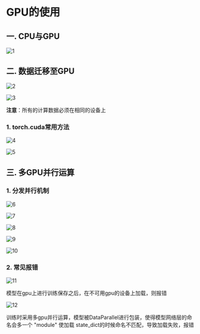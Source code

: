 # GPU的使用
## 一. CPU与GPU
![1](docs/知识库/计算机和硬件/折叠/ai-self-learning-main/从python开始的ai学习/深度学习%20pytorch/27.%20GPU的使用/pcs/1.png "1")
## 二. 数据迁移至GPU
![2](docs/知识库/计算机和硬件/折叠/ai-self-learning-main/从python开始的ai学习/深度学习%20pytorch/27.%20GPU的使用/pcs/2.png "2")

![3](docs/知识库/计算机和硬件/折叠/ai-self-learning-main/从python开始的ai学习/深度学习%20pytorch/27.%20GPU的使用/pcs/3.png "3")

**注意**：所有的计算数据必须在相同的设备上

### 1. torch.cuda常用方法
![4](docs/知识库/计算机和硬件/折叠/ai-self-learning-main/从python开始的ai学习/深度学习%20pytorch/27.%20GPU的使用/pcs/4.png "4")

![5](docs/知识库/计算机和硬件/折叠/ai-self-learning-main/从python开始的ai学习/深度学习%20pytorch/27.%20GPU的使用/pcs/5.png "5")

## 三. 多GPU并行运算
### 1. 分发并行机制
![6](docs/知识库/计算机和硬件/折叠/ai-self-learning-main/从python开始的ai学习/深度学习%20pytorch/27.%20GPU的使用/pcs/6.png "6")

![7](docs/知识库/计算机和硬件/折叠/ai-self-learning-main/从python开始的ai学习/深度学习%20pytorch/27.%20GPU的使用/pcs/7.png "7")

![8](docs/知识库/计算机和硬件/折叠/ai-self-learning-main/从python开始的ai学习/深度学习%20pytorch/27.%20GPU的使用/pcs/8.png "8")

![9](docs/知识库/计算机和硬件/折叠/ai-self-learning-main/从python开始的ai学习/深度学习%20pytorch/27.%20GPU的使用/pcs/9.png "9")

![10](docs/知识库/计算机和硬件/折叠/ai-self-learning-main/从python开始的ai学习/深度学习%20pytorch/27.%20GPU的使用/pcs/10.png "10")

### 2. 常见报错
![11](docs/知识库/计算机和硬件/折叠/ai-self-learning-main/从python开始的ai学习/深度学习%20pytorch/27.%20GPU的使用/pcs/11.png "11")

模型在gpu上进行训练保存之后，在不可用gpu的设备上加载，则报错

![12](docs/知识库/计算机和硬件/折叠/ai-self-learning-main/从python开始的ai学习/深度学习%20pytorch/27.%20GPU的使用/pcs/12.png "12")

训练时采用多gpu并行运算，模型被DataParallel进行包装，使得模型网络层的命名会多一个 "module" 使加载 state_dict的时候命名不匹配，导致加载失败，报错
